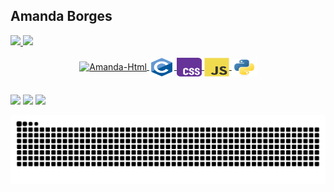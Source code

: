 ## Amanda Borges

<div>
  <a href="https://github.com/amandadecassia">
  <img height="140em" src="https://github-readme-stats.vercel.app/api?username=amandadecassia&show_icons=true&theme=midnight-purple&include_all_commits=true&count_private=true"/>
  <img height="140em" src="https://github-readme-stats.vercel.app/api/top-langs/?username=amandadecassia&layout=compact&langs_count=7&theme=midnight-purple"/>
</div>
  
  <div style="display: inline_block" align="center"><br>
    <img align="center" alt="Amanda-Html" height="30" width="40" src="https://raw.githubusercontent.com/devicons/devicon/master/icons/html/html-original.svg">
  <img align="center" alt="Amanda-C" height="30" width="40" src="https://raw.githubusercontent.com/devicons/devicon/master/icons/c/c-original.svg">
    <img align="center" alt="Amanda-Css" height="30" width="40" src="https://raw.githubusercontent.com/devicons/devicon/master/icons/css/css-original.svg">
  <img align="center" alt="Amanda-JavaScript" height="30" width="40" src="https://raw.githubusercontent.com/devicons/devicon/master/icons/javascript/javascript-original.svg">
  <img align="center" alt="Amanda-Python" height="30" width="40" src="https://raw.githubusercontent.com/devicons/devicon/master/icons/python/python-original.svg">
</div>
  
   ##
  
  <div> 
  <a href="https://instagram.com/amandadecassiaborges" target="_blank"><img src="https://img.shields.io/badge/-Instagram-%23E4405F?style=for-the-badge&logo=instagram&logoColor=white" target="_blank"></a>
  <a href = "mailto:amandadecassiaestudos@gmail.com"><img src="https://img.shields.io/badge/-Gmail-%23333?style=for-the-badge&logo=gmail&logoColor=white" target="_blank"></a>
  <a href="https://www.linkedin.com/in/amandadecassiaborges/" target="_blank"><img src="https://img.shields.io/badge/-LinkedIn-%230077B5?style=for-the-badge&logo=linkedin&logoColor=white" target="_blank"></a> 
  
![Snake animation](https://github.com/amandadecassia/amandadecassia/blob/output/github-contribution-grid-snake.svg)
  
